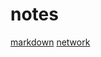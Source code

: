 notes
=====
[markdown](https://github.com/magh/notes/blob/master/markdown.md)
[network](https://github.com/magh/notes/blob/master/network.md)
